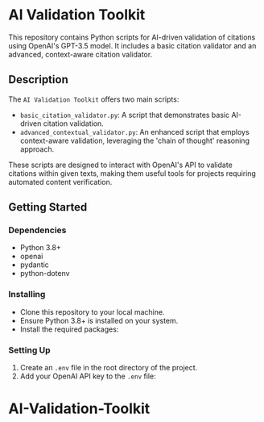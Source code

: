 # AI Validation Toolkit

This repository contains Python scripts for AI-driven validation of citations using OpenAI's GPT-3.5 model. It includes a basic citation validator and an advanced, context-aware citation validator.

## Description

The `AI Validation Toolkit` offers two main scripts:

- `basic_citation_validator.py`: A script that demonstrates basic AI-driven citation validation.
- `advanced_contextual_validator.py`: An enhanced script that employs context-aware validation, leveraging the 'chain of thought' reasoning approach.

These scripts are designed to interact with OpenAI's API to validate citations within given texts, making them useful tools for projects requiring automated content verification.

## Getting Started

### Dependencies

- Python 3.8+
- openai
- pydantic
- python-dotenv

### Installing

- Clone this repository to your local machine.
- Ensure Python 3.8+ is installed on your system.
- Install the required packages:



### Setting Up

1. Create an `.env` file in the root directory of the project.
2. Add your OpenAI API key to the `.env` file:
# AI-Validation-Toolkit
